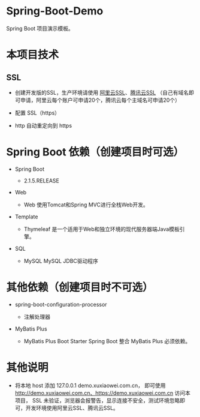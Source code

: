 # Spring-Boot-Demo
Spring Boot 项目演示模板。

# 本项目技术

## SSL

- 创建开发版的SSL，生产环境请使用 [阿里云SSL](https://www.aliyun.com/product/cas)、[腾讯云SSL](https://cloud.tencent.com/product/ssl)
    （自己有域名即可申请，阿里云每个账户可申请20个，腾讯云每个主域名可申请20个）
    
- 配置 SSL（https） 

- http 自动重定向到 https

# Spring Boot 依赖（创建项目时可选）

- Spring Boot
    - 2.1.5.RELEASE

- Web
    - Web                   使用Tomcat和Spring MVC进行全栈Web开发。

- Template
	- Thymeleaf             是一个适用于Web和独立环境的现代服务器端Java模板引擎。

- SQL
    - MySQL                 MySQL JDBC驱动程序
    
# 其他依赖（创建项目时不可选）

- spring-boot-configuration-processor   
    
    - 注解处理器

- MyBatis Plus

    - MyBatis Plus Boot Starter         Spring Boot 整合 MyBatis Plus 必须依赖。
    
# 其他说明

- 将本地 host 添加 127.0.0.1 demo.xuxiaowei.com.cn，
    即可使用 http://demo.xuxiaowei.com.cn、https://demo.xuxiaowei.com.cn 访问本项目，
    SSL 未验证，浏览器会报警告，显示连接不安全，测试环境忽略即可，开发环境使用阿里云SSL、腾讯云SSL。